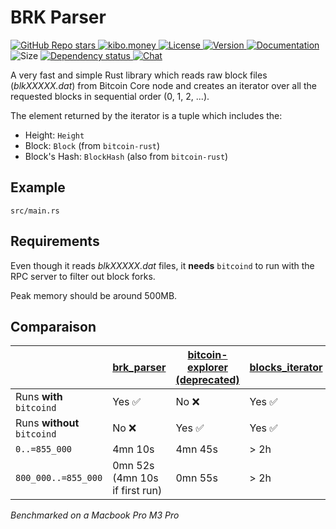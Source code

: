 # BRK Parser

<p align="left">
  <a href="https://github.com/bitcoinresearchkit/brk">
    <img alt="GitHub Repo stars" src="https://img.shields.io/github/stars/bitcoinresearchkit/brk?style=social">
  </a>
  <a href="https://kibo.money">
    <img alt="kibo.money" src="https://img.shields.io/badge/showcase-kib%C5%8D.money-orange">
  </a>
  <a href="https://github.com/bitcoinresearchkit/brk/blob/main/LICENSE.md">
    <img src="https://img.shields.io/crates/l/brk" alt="License" />
  </a>
  <a href="https://crates.io/crates/brk_parser">
    <img src="https://img.shields.io/crates/v/brk_parser" alt="Version" />
  </a>
  <a href="https://docs.rs/brk_parser">
    <img src="https://img.shields.io/docsrs/brk_parser" alt="Documentation" />
  </a>
  <img src="https://img.shields.io/crates/size/brk_parser" alt="Size" />
  <a href="https://deps.rs/crate/brk_parser">
    <img src="https://deps.rs/crate/brk_parser/latest/status.svg" alt="Dependency status">
  </a>
  <a href="https://discord.gg/Cvrwpv3zEG">
    <img src="https://img.shields.io/discord/1350431684562124850" alt="Chat" />
  </a>
</p>

A very fast and simple Rust library which reads raw block files (*blkXXXXX.dat*) from Bitcoin Core node and creates an iterator over all the requested blocks in sequential order (0, 1, 2, ...).

The element returned by the iterator is a tuple which includes the:
- Height: `Height`
- Block: `Block` (from `bitcoin-rust`)
- Block's Hash: `BlockHash` (also from `bitcoin-rust`)

## Example

`src/main.rs`

## Requirements

Even though it reads *blkXXXXX.dat* files, it **needs** `bitcoind` to run with the RPC server to filter out block forks.

Peak memory should be around 500MB.

## Comparaison

|  | [brk_parser](https://crates.io/crates/brk_parser) | [bitcoin-explorer (deprecated)](https://crates.io/crates/bitcoin-explorer) | [blocks_iterator](https://crates.io/crates/blocks_iterator) |
| --- | --- | --- | --- |
| Runs **with** `bitcoind` | Yes ✅ | No ❌ | Yes ✅ |
| Runs **without** `bitcoind` | No ❌ | Yes ✅ | Yes ✅ |
| `0..=855_000` | 4mn 10s | 4mn 45s | > 2h |
| `800_000..=855_000` | 0mn 52s (4mn 10s if first run) | 0mn 55s | > 2h |

*Benchmarked on a Macbook Pro M3 Pro*
